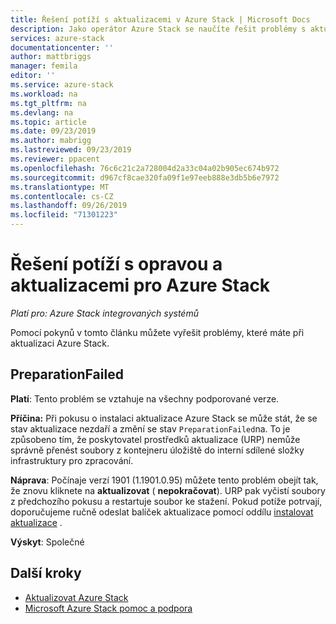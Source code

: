 ```yaml
---
title: Řešení potíží s aktualizacemi v Azure Stack | Microsoft Docs
description: Jako operátor Azure Stack se naučíte řešit problémy s aktualizací, aby se Azure Stack mohli co nejrychleji vrátit do produkčního prostředí.
services: azure-stack
documentationcenter: ''
author: mattbriggs
manager: femila
editor: ''
ms.service: azure-stack
ms.workload: na
ms.tgt_pltfrm: na
ms.devlang: na
ms.topic: article
ms.date: 09/23/2019
ms.author: mabrigg
ms.lastreviewed: 09/23/2019
ms.reviewer: ppacent
ms.openlocfilehash: 76c6c21c2a728004d2a33c04a02b905ec674b972
ms.sourcegitcommit: d967cf8cae320fa09f1e97eeb888e3db5b6e7972
ms.translationtype: MT
ms.contentlocale: cs-CZ
ms.lasthandoff: 09/26/2019
ms.locfileid: "71301223"
---
```

# <a name="troubleshooting-patch-and-update-issues-for-azure-stack"></a>Řešení potíží s opravou a aktualizacemi pro Azure Stack

*Platí pro: Azure Stack integrovaných systémů*

Pomocí pokynů v tomto článku můžete vyřešit problémy, které máte při aktualizaci Azure Stack.

## <a name="preparationfailed"></a>PreparationFailed

**Platí**: Tento problém se vztahuje na všechny podporované verze.

**Příčina:** Při pokusu o instalaci aktualizace Azure Stack se může stát, že se stav aktualizace nezdaří a změní se stav `PreparationFailed`na. To je způsobeno tím, že poskytovatel prostředků aktualizace (URP) nemůže správně přenést soubory z kontejneru úložiště do interní sdílené složky infrastruktury pro zpracování.

**Náprava**: Počínaje verzí 1901 (1.1901.0.95) můžete tento problém obejít tak, že znovu kliknete na **aktualizovat** ( **nepokračovat**). URP pak vyčistí soubory z předchozího pokusu a restartuje soubor ke stažení. Pokud potíže potrvají, doporučujeme ručně odeslat balíček aktualizace pomocí oddílu [instalovat aktualizace](azure-stack-apply-updates.md?#install-updates-and-monitor-progress) .

**Výskyt**: Společné

## <a name="next-steps"></a>Další kroky

- [Aktualizovat Azure Stack](azure-stack-updates.md)  
- [Microsoft Azure Stack pomoc a podpora](azure-stack-help-and-support-overview.md)
